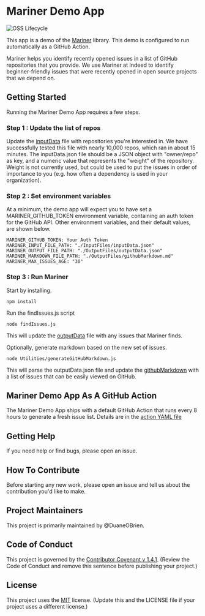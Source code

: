 # Mariner Demo App

![OSS Lifecycle](https://img.shields.io/osslifecycle/indeedeng/mariner-demo-app.svg)

This app is a demo of the [Mariner](https://github.com/indeedeng/mariner) library. This demo is configured to run automatically as a GitHub Action.

Mariner helps you identify recently opened issues in a list of GitHub repositories that you provide. We use Mariner at Indeed to identify beginner-friendly issues that were recently opened in open source projects that we depend on.

## Getting Started

Running the Mariner Demo App requires a few steps.

### Step 1 : Update the list of repos

Update the [inputData](./InputFiles/inputData.json) file with repositories you're interested in. We have successfully tested this file with nearly 10,000 repos, which ran in about 15 minutes. The inputData.json file should be a JSON object with "owner/repo" as key, and a numeric value that represents the "weight" of the repository. Weight is not currently used, but could be used to put the issues in order of importance to you (e.g. how often a dependency is used in your organization).

### Step 2 : Set environment variables

At a minimum, the demo app will expect you to have set a MARINER_GITHUB_TOKEN environment variable, containing an auth token for the GitHub API. Other environment variables, and their default values, are shown below.

```
MARINER_GITHUB_TOKEN: Your Auth Token
MARINER_INPUT_FILE_PATH: "./InputFiles/inputData.json"
MARINER_OUTPUT_FILE_PATH: "./OutputFiles/outputData.json"
MARINER_MARKDOWN_FILE_PATH: "./OutputFiles/githubMarkdown.md"
MARINER_MAX_ISSUES_AGE: "30"
```

### Step 3 : Run Mariner

Start by installing.

```
npm install
```

Run the findIssues.js script

```
node findIssues.js
```

This will update the [outputData](./OutputFiles/outputData.json) file with any issues that Mariner finds.


Optionally, generate markdown based on the new set of issues.

```
node Utilities/generateGitHubMarkdown.js
```

This will parse the outputData.json file and update the [githubMarkdown](./OutputFiles/githubMarkdown.md) with a list of issues that can be easily viewed on GitHub.

## Mariner Demo App As A GitHub Action

The Mariner Demo App ships with a default GitHub Action that runs every 8 hours to generate a fresh issue list. Details are in the [action YAML file](./.github/workflows/main.yml)

## Getting Help

If you need help or find bugs, please open an issue.

## How To Contribute

Before starting any new work, please open an issue and tell us about the contribution you'd like to make.

## Project Maintainers

This project is primarily maintained by @DuaneOBrien.

## Code of Conduct
This project is governed by the [Contributor Covenant v 1.4.1](CODE_OF_CONDUCT.md). (Review the Code of Conduct and remove this sentence before publishing your project.)

## License
This project uses the [MIT](LICENSE) license. (Update this and the LICENSE file if your project uses a different license.)
